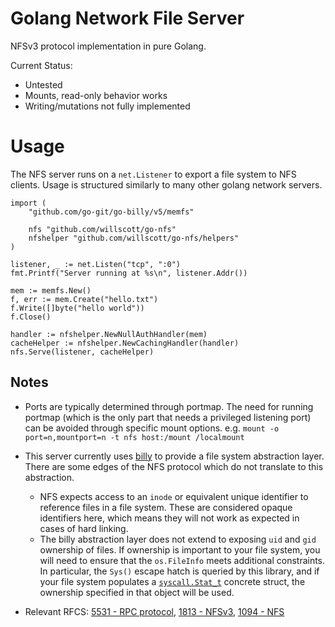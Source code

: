 Golang Network File Server
===

NFSv3 protocol implementation in pure Golang.

Current Status:
* Untested
* Mounts, read-only behavior works
* Writing/mutations not fully implemented

Usage
===

The NFS server runs on a `net.Listener` to export a file system to NFS clients.
Usage is structured similarly to many other golang network servers.

```golang
import (
   	"github.com/go-git/go-billy/v5/memfs"

	nfs "github.com/willscott/go-nfs"
	nfshelper "github.com/willscott/go-nfs/helpers"
)

listener, _ := net.Listen("tcp", ":0")
fmt.Printf("Server running at %s\n", listener.Addr())

mem := memfs.New()
f, err := mem.Create("hello.txt")
f.Write([]byte("hello world"))
f.Close()

handler := nfshelper.NewNullAuthHandler(mem)
cacheHelper := nfshelper.NewCachingHandler(handler)
nfs.Serve(listener, cacheHelper)
```


Notes
---

* Ports are typically determined through portmap. The need for running portmap 
(which is the only part that needs a privileged listening port) can be avoided
through specific mount options. e.g. 
`mount -o port=n,mountport=n -t nfs host:/mount /localmount`

* This server currently uses [billy](https://github.com/go-git/go-billy/) to
provide a file system abstraction layer. There are some edges of the NFS protocol
which do not translate to this abstraction.
  * NFS expects access to an `inode` or equivalent unique identifier to reference
  files in a file system. These are considered opaque identifiers here, which
  means they will not work as expected in cases of hard linking.
  * The billy abstraction layer does not extend to exposing `uid` and `gid`
  ownership of files. If ownership is important to your file system, you
  will need to ensure that the `os.FileInfo` meets additional constraints.
  In particular, the `Sys()` escape hatch is queried by this library, and
  if your file system populates a [`syscall.Stat_t`](https://golang.org/pkg/syscall/#Stat_t)
  concrete struct, the ownership specified in that object will be used.

* Relevant RFCS:
[5531 - RPC protocol](https://tools.ietf.org/html/rfc5531),
[1813 - NFSv3](https://tools.ietf.org/html/rfc1813),
[1094 - NFS](https://tools.ietf.org/html/rfc1094)
